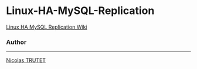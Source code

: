 # Linux-HA-MySQL-Replication


<a href="https://github.com/NicolasTrutet/Linux-HA-MySQL-Replication/wiki">Linux HA MySQL Replication Wiki</a>


### Author
<hr>
<a href="">Nicolas TRUTET</a>
